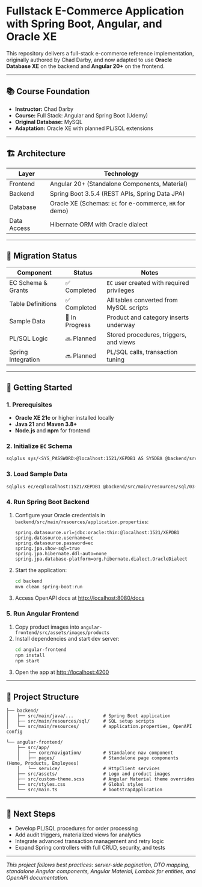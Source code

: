 # Fullstack E-Commerce Application with Spring Boot, Angular, and Oracle XE

This repository delivers a full-stack e-commerce reference implementation, originally authored by Chad Darby, and now adapted to use **Oracle Database XE** on the backend and **Angular 20+** on the frontend.

---

## 📚 Course Foundation

- **Instructor:** Chad Darby
- **Course:** Full Stack: Angular and Spring Boot (Udemy)
- **Original Database:** MySQL
- **Adaptation:** Oracle XE with planned PL/SQL extensions

---

## 🏗 Architecture

| Layer       | Technology                                              |
| ----------- | ------------------------------------------------------- |
| Frontend    | Angular 20+ (Standalone Components, Material)           |
| Backend     | Spring Boot 3.5.4 (REST APIs, Spring Data JPA)          |
| Database    | Oracle XE (Schemas: `EC` for e-commerce, `HR` for demo) |
| Data Access | Hibernate ORM with Oracle dialect                       |

---

## 🔄 Migration Status

| Component          | Status         | Notes                                      |
| ------------------ | -------------- | ------------------------------------------ |
| EC Schema & Grants | ✅ Completed    | `EC` user created with required privileges |
| Table Definitions  | ✅ Completed    | All tables converted from MySQL scripts    |
| Sample Data        | 🔶 In Progress | Product and category inserts underway      |
| PL/SQL Logic       | 🔜 Planned     | Stored procedures, triggers, and views     |
| Spring Integration | 🔜 Planned     | PL/SQL calls, transaction tuning           |

---

## 🚀 Getting Started

### 1. Prerequisites

- **Oracle XE 21c** or higher installed locally
- **Java 21** and **Maven 3.8+**
- **Node.js** and **npm** for frontend

### 2. Initialize `EC` Schema

```bash
sqlplus sys/<SYS_PASSWORD>@localhost:1521/XEPDB1 AS SYSDBA @backend/src/main/resources/sql/02-create-user-and-schema.sql
```

### 3. Load Sample Data

```bash
sqlplus ec/ec@localhost:1521/XEPDB1 @backend/src/main/resources/sql/03-insert-sample-data.sql
```

### 4. Run Spring Boot Backend

1. Configure your Oracle credentials in `backend/src/main/resources/application.properties`:
   ```properties
   spring.datasource.url=jdbc:oracle:thin:@localhost:1521/XEPDB1
   spring.datasource.username=ec
   spring.datasource.password=ec
   spring.jpa.show-sql=true
   spring.jpa.hibernate.ddl-auto=none
   spring.jpa.database-platform=org.hibernate.dialect.OracleDialect
   ```
2. Start the application:
   ```bash
   cd backend
   mvn clean spring-boot:run
   ```
3. Access OpenAPI docs at [http://localhost:8080/docs](http://localhost:8080/docs)

### 5. Run Angular Frontend

1. Copy product images into `angular-frontend/src/assets/images/products`
2. Install dependencies and start dev server:
   ```bash
   cd angular-frontend
   npm install
   npm start
   ```
3. Open the app at [http://localhost:4200](http://localhost:4200)

---

## 📁 Project Structure

```
├── backend/
│   ├── src/main/java/...           # Spring Boot application
│   ├── src/main/resources/sql/     # SQL setup scripts
│   └── src/main/resources/         # application.properties, OpenAPI config

└── angular-frontend/
    ├── src/app/
    │   ├── core/navigation/        # Standalone nav component
    │   ├── pages/                  # Standalone page components (Home, Products, Employees)
    │   └── service/                # HttpClient services
    ├── src/assets/                 # Logo and product images
    ├── src/custom-theme.scss       # Angular Material theme overrides
    ├── src/styles.css              # Global styles
    └── src/main.ts                 # bootstrapApplication
```

---

## 🔮 Next Steps

- Develop PL/SQL procedures for order processing
- Add audit triggers, materialized views for analytics
- Integrate advanced transaction management and retry logic
- Expand Spring controllers with full CRUD, security, and tests

---

*This project follows best practices: server-side pagination, DTO mapping, standalone Angular components, Angular Material, Lombok for entities, and OpenAPI documentation.*

